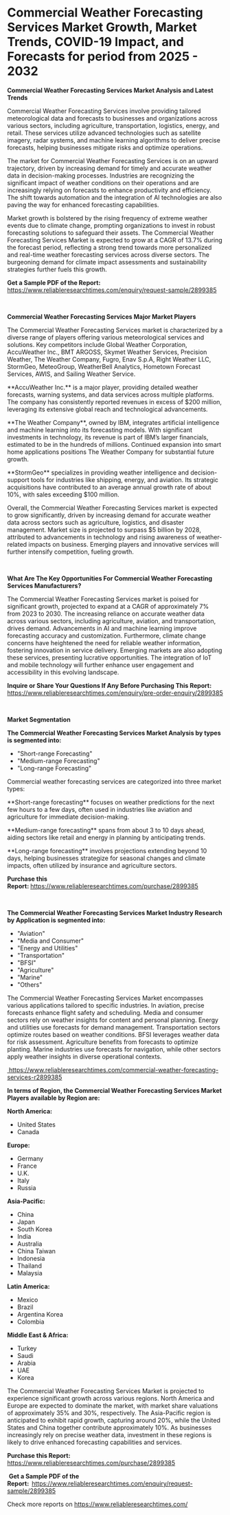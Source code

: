 <p><h1>Commercial Weather Forecasting Services Market Growth, Market Trends, COVID-19 Impact, and Forecasts for period from 2025 - 2032</h1></p><p><strong>Commercial Weather Forecasting Services Market Analysis and Latest Trends</strong></p>
<p><p>Commercial Weather Forecasting Services involve providing tailored meteorological data and forecasts to businesses and organizations across various sectors, including agriculture, transportation, logistics, energy, and retail. These services utilize advanced technologies such as satellite imagery, radar systems, and machine learning algorithms to deliver precise forecasts, helping businesses mitigate risks and optimize operations.</p><p>The market for Commercial Weather Forecasting Services is on an upward trajectory, driven by increasing demand for timely and accurate weather data in decision-making processes. Industries are recognizing the significant impact of weather conditions on their operations and are increasingly relying on forecasts to enhance productivity and efficiency. The shift towards automation and the integration of AI technologies are also paving the way for enhanced forecasting capabilities.</p><p>Market growth is bolstered by the rising frequency of extreme weather events due to climate change, prompting organizations to invest in robust forecasting solutions to safeguard their assets. The Commercial Weather Forecasting Services Market is expected to grow at a CAGR of 13.7% during the forecast period, reflecting a strong trend towards more personalized and real-time weather forecasting services across diverse sectors. The burgeoning demand for climate impact assessments and sustainability strategies further fuels this growth.</p></p>
<p><strong>Get a Sample PDF of the Report:&nbsp;</strong> <a href="https://www.reliableresearchtimes.com/enquiry/request-sample/2899385?utm_campaign=2714&utm_medium=2&utm_source=Github&utm_content=ia&utm_term=15032025&utm_id=commercial-weather-forecasting-services">https://www.reliableresearchtimes.com/enquiry/request-sample/2899385</a></p>
<p>&nbsp;</p>
<p><strong>Commercial Weather Forecasting Services Major Market Players</strong></p>
<p><p>The Commercial Weather Forecasting Services market is characterized by a diverse range of players offering various meteorological services and solutions. Key competitors include Global Weather Corporation, AccuWeather Inc., BMT ARGOSS, Skymet Weather Services, Precision Weather, The Weather Company, Fugro, Enav S.p.A, Right Weather LLC, StormGeo, MeteoGroup, WeatherBell Analytics, Hometown Forecast Services, AWIS, and Sailing Weather Service.</p><p>**AccuWeather Inc.** is a major player, providing detailed weather forecasts, warning systems, and data services across multiple platforms. The company has consistently reported revenues in excess of $200 million, leveraging its extensive global reach and technological advancements.</p><p>**The Weather Company**, owned by IBM, integrates artificial intelligence and machine learning into its forecasting models. With significant investments in technology, its revenue is part of IBM’s larger financials, estimated to be in the hundreds of millions. Continued expansion into smart home applications positions The Weather Company for substantial future growth.</p><p>**StormGeo** specializes in providing weather intelligence and decision-support tools for industries like shipping, energy, and aviation. Its strategic acquisitions have contributed to an average annual growth rate of about 10%, with sales exceeding $100 million.</p><p>Overall, the Commercial Weather Forecasting Services market is expected to grow significantly, driven by increasing demand for accurate weather data across sectors such as agriculture, logistics, and disaster management. Market size is projected to surpass $5 billion by 2028, attributed to advancements in technology and rising awareness of weather-related impacts on business. Emerging players and innovative services will further intensify competition, fueling growth.</p></p>
<p>&nbsp;</p>
<p><strong>What Are The Key Opportunities For Commercial Weather Forecasting Services Manufacturers?</strong></p>
<p><p>The Commercial Weather Forecasting Services market is poised for significant growth, projected to expand at a CAGR of approximately 7% from 2023 to 2030. The increasing reliance on accurate weather data across various sectors, including agriculture, aviation, and transportation, drives demand. Advancements in AI and machine learning improve forecasting accuracy and customization. Furthermore, climate change concerns have heightened the need for reliable weather information, fostering innovation in service delivery. Emerging markets are also adopting these services, presenting lucrative opportunities. The integration of IoT and mobile technology will further enhance user engagement and accessibility in this evolving landscape.</p></p>
<p><strong>Inquire or Share Your Questions If Any Before Purchasing This Report:</strong> <a href="https://www.reliableresearchtimes.com/enquiry/pre-order-enquiry/2899385?utm_campaign=2714&utm_medium=2&utm_source=Github&utm_content=ia&utm_term=15032025&utm_id=commercial-weather-forecasting-services">https://www.reliableresearchtimes.com/enquiry/pre-order-enquiry/2899385</a></p>
<p>&nbsp;</p>
<p><strong>Market Segmentation</strong></p>
<p><strong>The Commercial Weather Forecasting Services Market Analysis by types is segmented into:</strong></p>
<p><ul><li>"Short-range Forecasting"</li><li>"Medium-range Forecasting"</li><li>"Long-range Forecasting"</li></ul></p>
<p><p>Commercial weather forecasting services are categorized into three market types: </p><p>**Short-range forecasting** focuses on weather predictions for the next few hours to a few days, often used in industries like aviation and agriculture for immediate decision-making. </p><p>**Medium-range forecasting** spans from about 3 to 10 days ahead, aiding sectors like retail and energy in planning by anticipating trends. </p><p>**Long-range forecasting** involves projections extending beyond 10 days, helping businesses strategize for seasonal changes and climate impacts, often utilized by insurance and agriculture sectors. </p></p>
<p><strong>Purchase this Report:&nbsp;</strong><a href="https://www.reliableresearchtimes.com/purchase/2899385?utm_campaign=2714&utm_medium=2&utm_source=Github&utm_content=ia&utm_term=15032025&utm_id=commercial-weather-forecasting-services">https://www.reliableresearchtimes.com/purchase/2899385</a></p>
<p>&nbsp;</p>
<p><strong>The Commercial Weather Forecasting Services Market Industry Research by Application is segmented into:</strong></p>
<p><ul><li>"Aviation"</li><li>"Media and Consumer"</li><li>"Energy and Utilities"</li><li>"Transportation"</li><li>"BFSI"</li><li>"Agriculture"</li><li>"Marine"</li><li>"Others"</li></ul></p>
<p><p>The Commercial Weather Forecasting Services Market encompasses various applications tailored to specific industries. In aviation, precise forecasts enhance flight safety and scheduling. Media and consumer sectors rely on weather insights for content and personal planning. Energy and utilities use forecasts for demand management. Transportation sectors optimize routes based on weather conditions. BFSI leverages weather data for risk assessment. Agriculture benefits from forecasts to optimize planting. Marine industries use forecasts for navigation, while other sectors apply weather insights in diverse operational contexts.</p></p>
<p><a href="https://www.reliableresearchtimes.com/commercial-weather-forecasting-services-r2899385?utm_campaign=2714&utm_medium=2&utm_source=Github&utm_content=ia&utm_term=15032025&utm_id=commercial-weather-forecasting-services">&nbsp;https://www.reliableresearchtimes.com/commercial-weather-forecasting-services-r2899385</a></p>
<p><strong>In terms of Region, the Commercial Weather Forecasting Services Market Players available by Region are:</strong></p>
<p>
    <p> <strong> North America: </strong>
        <ul>
            <li>United States</li>
            <li>Canada</li>
        </ul>
        </p> 
    <p> <strong> Europe: </strong>
        <ul>
            <li>Germany</li>
            <li>France</li>
            <li>U.K.</li>
            <li>Italy</li>
            <li>Russia</li>
        </ul>
        </p> 
    <p> <strong> Asia-Pacific: </strong>
        <ul>
            <li>China</li>
            <li>Japan</li>
            <li>South Korea</li>
            <li>India</li>
            <li>Australia</li>
            <li>China Taiwan</li>
            <li>Indonesia</li>
            <li>Thailand</li>
            <li>Malaysia</li>
        </ul>
        </p> 
    <p> <strong> Latin America: </strong>
        <ul>
            <li>Mexico</li>
            <li>Brazil</li>
            <li>Argentina Korea</li>
            <li>Colombia</li>
        </ul>
        </p> 
    <p> <strong> Middle East & Africa: </strong>
        <ul>
            <li>Turkey</li>
            <li>Saudi</li>
            <li>Arabia</li>
            <li>UAE</li>
            <li>Korea</li>
        </ul>
    </p>
    </p>
<p><p>The Commercial Weather Forecasting Services Market is projected to experience significant growth across various regions. North America and Europe are expected to dominate the market, with market share valuations of approximately 35% and 30%, respectively. The Asia-Pacific region is anticipated to exhibit rapid growth, capturing around 20%, while the United States and China together contribute approximately 10%. As businesses increasingly rely on precise weather data, investment in these regions is likely to drive enhanced forecasting capabilities and services.</p></p>
<p><strong>Purchase this Report: </strong><a href="https://www.reliableresearchtimes.com/purchase/2899385?utm_campaign=2714&utm_medium=2&utm_source=Github&utm_content=ia&utm_term=15032025&utm_id=commercial-weather-forecasting-services">https://www.reliableresearchtimes.com/purchase/2899385</a></p>
<p>&nbsp;<strong>Get a Sample PDF of the Report:&nbsp;&nbsp;</strong><a href="https://www.reliableresearchtimes.com/enquiry/request-sample/2899385?utm_campaign=2714&utm_medium=2&utm_source=Github&utm_content=ia&utm_term=15032025&utm_id=commercial-weather-forecasting-services">https://www.reliableresearchtimes.com/enquiry/request-sample/2899385</a></p>
<p><strong></strong></p>
<p>Check more reports on <a href="https://www.reliableresearchtimes.com/?utm_campaign=2714&utm_medium=2&utm_source=Github&utm_content=ia&utm_term=15032025&utm_id=commercial-weather-forecasting-services">https://www.reliableresearchtimes.com/</a></p>